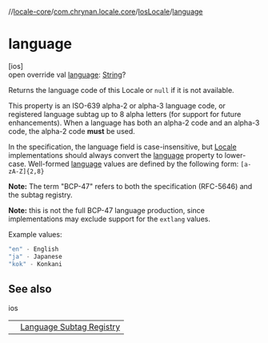 //[locale-core](../../../index.md)/[com.chrynan.locale.core](../index.md)/[IosLocale](index.md)/[language](language.md)

# language

[ios]\
open override val [language](language.md): [String](https://kotlinlang.org/api/latest/jvm/stdlib/kotlin/-string/index.html)?

Returns the language code of this Locale or `null` if it is not available.

This property is an ISO-639 alpha-2 or alpha-3 language code, or registered language subtag up to 8 alpha letters (for support for future enhancements). When a language has both an alpha-2 code and an alpha-3 code, the alpha-2 code **must** be used.

In the specification, the language field is case-insensitive, but [Locale](../-locale/index.md#-1762194833%2FExtensions%2F2109559298) implementations should always convert the [language](language.md) property to lower-case. Well-formed [language](language.md) values are defined by the following form: `[a-zA-Z]{2,8}`

**Note:** The term &quot;BCP-47&quot; refers to both the specification (RFC-5646) and the subtag registry.

**Note:** this is not the full BCP-47 language production, since implementations may exclude support for the `extlang` values.

Example values:

```kotlin
"en" - English
"ja" - Japanese
"kok" - Konkani
```

## See also

ios

| | |
|---|---|
|  | [Language Subtag Registry](https://www.iana.org/assignments/language-subtag-registry/language-subtag-registry) |
